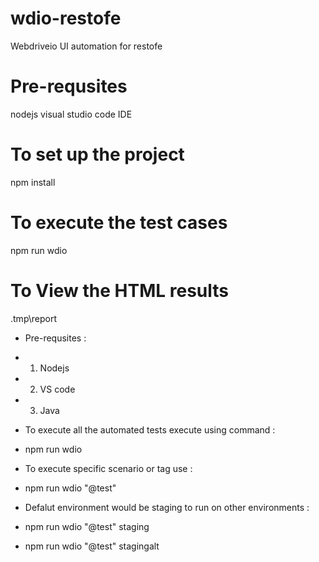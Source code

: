 # wdio-restofe
Webdriveio UI automation for restofe

# Pre-requsites
nodejs 
visual studio code IDE

# To set up the project
npm install

# To execute the test cases
npm run wdio

# To View the HTML results
.tmp\report

* Pre-requsites :
* 1) Nodejs
* 2) VS code 
* 3) Java  

* To execute all the automated tests execute using command :
*   npm run wdio

* To execute specific scenario or tag use :
*   npm run wdio "@test"

* Defalut environment would be staging to run on other environments :
* npm run wdio "@test" staging
* npm run wdio "@test" stagingalt